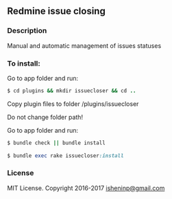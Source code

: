 ## Redmine issue closing

### Description

Manual and automatic management of issues statuses

### To install:

Go to app folder and run:

```ruby
$ cd plugins && mkdir issuecloser && cd ..
```

Copy plugin files to folder /plugins/issuecloser

Do not change folder path!

Go to app folder and run:
```ruby
$ bundle check || bundle install
	
$ bundle exec rake issuecloser:install
```
### License
MIT License. Copyright 2016-2017 isheninp@gmail.com

